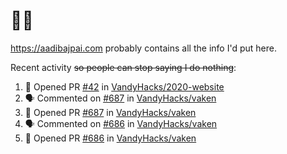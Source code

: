 # 👋🏻
<!--
**aadibajpai/aadibajpai** is a ✨ _special_ ✨ repository because its `README.md` (this file) appears on your GitHub profile.
-->
https://aadibajpai.com probably contains all the info I'd put here.

Recent activity ~~so people can stop saying I do nothing~~:
<!--START_SECTION:activity-->
1. 💪 Opened PR [#42](https://github.com//VandyHacks/2020-website/pull/42) in [VandyHacks/2020-website](https://github.com//VandyHacks/2020-website)
2. 🗣 Commented on [#687](https://github.com//VandyHacks/vaken/issues/687) in [VandyHacks/vaken](https://github.com//VandyHacks/vaken)
3. 💪 Opened PR [#687](https://github.com//VandyHacks/vaken/pull/687) in [VandyHacks/vaken](https://github.com//VandyHacks/vaken)
4. 🗣 Commented on [#686](https://github.com//VandyHacks/vaken/issues/686) in [VandyHacks/vaken](https://github.com//VandyHacks/vaken)
5. 💪 Opened PR [#686](https://github.com//VandyHacks/vaken/pull/686) in [VandyHacks/vaken](https://github.com//VandyHacks/vaken)
<!--END_SECTION:activity-->
